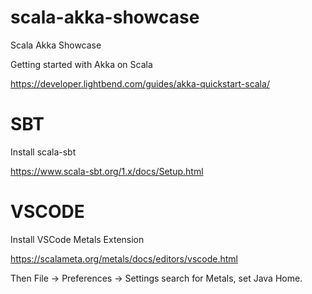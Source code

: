 # scala-akka-showcase
Scala Akka Showcase

Getting started with Akka on Scala

https://developer.lightbend.com/guides/akka-quickstart-scala/

# SBT

Install scala-sbt

https://www.scala-sbt.org/1.x/docs/Setup.html

# VSCODE

Install VSCode Metals Extension

https://scalameta.org/metals/docs/editors/vscode.html

Then File -> Preferences -> Settings search for Metals, set Java Home.


